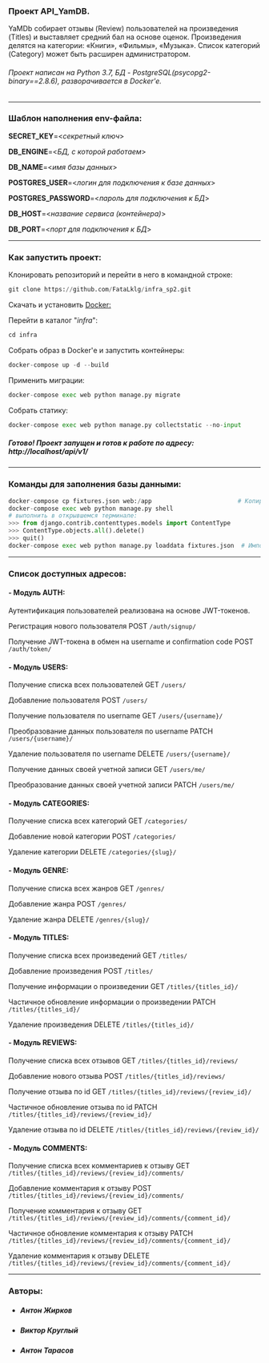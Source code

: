 ### Проект API_YamDB.

YaMDb собирает отзывы (Review) пользователей на произведения (Titles) и выставляет средний бал на основе оценок. Произведения делятся на категории: «Книги», «Фильмы», «Музыка». Список категорий (Category) может быть расширен администратором.

###### Проект написан на Python 3.7, БД - PostgreSQL(psycopg2-binary==2.8.6), разворачивается в Docker'e.
---

### Шаблон наполнения env-файла:

**SECRET_KEY**=<_секретный ключ_>

**DB_ENGINE**=<_БД, с которой работаем_>

**DB_NAME**=<_имя базы данных_>

**POSTGRES_USER**=<_логин для подключения к базе данных_>

**POSTGRES_PASSWORD**=<_пароль для подключения к БД_>

**DB_HOST**=<_название сервиса (контейнера)_>

**DB_PORT**=<_порт для подключения к БД_>

---

### Как запустить проект:

 Клонировать репозиторий и перейти в него в командной строке:
```python
git clone https://github.com/FataLklg/infra_sp2.git
```

Скачать и установить [Docker:](https://www.docker.com/products/docker-desktop "Docker-Desktop")

Перейти в каталог "_infra_":
```python
cd infra
```

Cобрать образ в Docker'е и запустить контейнеры:
```python
docker-compose up -d --build
```

Применить миграции:
```python
docker-compose exec web python manage.py migrate
```

Собрать статику:
```python
docker-compose exec web python manage.py collectstatic --no-input
```

##### Готово! Проект запущен и готов к работе по адресу: http://localhost/api/v1/

---

### Команды для заполнения базы данными:
```python
docker-compose cp fixtures.json web:/app                        # Копируем бэкап с данными БД в контейнер
docker-compose exec web python manage.py shell  
# выполнить в открывшемся терминале:
>>> from django.contrib.contenttypes.models import ContentType
>>> ContentType.objects.all().delete()
>>> quit()
docker-compose exec web python manage.py loaddata fixtures.json  # Импортируем данные из бэкапа в БД
```

---
### Список доступных адресов:

#### - Модуль AUTH:

Аутентификация пользователей реализована на основе JWT-токенов.

Регистрация нового пользователя POST `/auth/signup/`

Получение JWT-токена в обмен на username и confirmation code POST `/auth/token/`

#### - Модуль USERS:
Получение списка всех пользователей GET `/users/`

Добавление пользователя POST `/users/`

Получение пользователя по username GET `/users/{username}/`

Преобразование данных пользователя по username PATCH `/users/{username}/`

Удаление пользователя по username DELETE `/users/{username}/`

Получение данных своей учетной записи GET `/users/me/`

Преобразование данных своей учетной записи PATCH `/users/me/`

#### - Модуль CATEGORIES:
Получение списка всех категорий GET `/categories/`

Добавление новой категории POST `/categories/`

Удаление категории DELETE `/categories/{slug}/`

#### - Модуль GENRE:
Получение списка всех жанров GET `/genres/`

Добавление жанра POST `/genres/`

Удаление жанра DELETE `/genres/{slug}/`

#### - Модуль TITLES:
Получение списка всех произведений GET `/titles/`

Добавление произведения POST `/titles/`

Получение информации о произведении GET `/titles/{titles_id}/`

Частичное обновление информации о произведении PATCH `/titles/{titles_id}/`

Удаление произведения DELETE `/titles/{titles_id}/`

#### - Модуль REVIEWS:
Получение списка всех отзывов GET `/titles/{titles_id}/reviews/`

Добавление нового отзыва POST `/titles/{titles_id}/reviews/`

Получение отзыва по id GET `/titles/{titles_id}/reviews/{review_id}/`

Частичное обновление отзыва по id PATCH `/titles/{titles_id}/reviews/{review_id}/`

Удаление отзыва по id DELETE `/titles/{titles_id}/reviews/{review_id}/`

#### - Модуль COMMENTS:
Получение списка всех комментариев к отзыву GET `/titles/{titles_id}/reviews/{review_id}/comments/`

Добавление комментария к отзыву POST `/titles/{titles_id}/reviews/{review_id}/comments/`

Получение комментария к отзыву GET `/titles/{titles_id}/reviews/{review_id}/comments/{comment_id}/`

Частичное обновление комментария к отзыву PATCH `/titles/{titles_id}/reviews/{review_id}/comments/{comment_id}/`

Удаление комментария к отзыву DELETE `/titles/{titles_id}/reviews/{review_id}/comments/{comment_id}/`

---

### Авторы:

- ##### __Антон Жирков__
- ##### __Виктор Круглый__
- ##### __Антон Тарасов__
